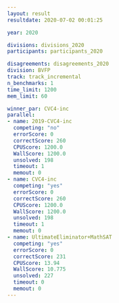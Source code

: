 ```yaml
---
layout: result
resultdate: 2020-07-02 00:01:25

year: 2020

divisions: divisions_2020
participants: participants_2020

disagreements: disagreements_2020
division: BVFP
track: track_incremental
n_benchmarks: 1
time_limit: 1200
mem_limit: 60

winner_par: CVC4-inc
parallel:
- name: 2019-CVC4-inc
  competing: "no"
  errorScore: 0
  correctScore: 260
  CPUScore: 1200.0
  WallScore: 1200.0
  unsolved: 198
  timeout: 1
  memout: 0
- name: CVC4-inc
  competing: "yes"
  errorScore: 0
  correctScore: 260
  CPUScore: 1200.0
  WallScore: 1200.0
  unsolved: 198
  timeout: 1
  memout: 0
- name: UltimateEliminator+MathSAT
  competing: "yes"
  errorScore: 0
  correctScore: 231
  CPUScore: 13.94
  WallScore: 10.775
  unsolved: 227
  timeout: 0
  memout: 0
---
```

